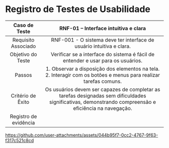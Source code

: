 # Registro de Testes de Usabilidade

| **Caso de Teste** 	| **RNF-01 – Interface intuitiva e clara** 	|
| :---:	| :---:	|
| Requisito Associado | RNF-001 - O sistema deve ter interface de usuário intuitiva e clara. |
| Objetivo do Teste 	| Verificar se a interface do sistema é fácil de entender e usar para os usuários. |
| Passos 	| 1. Observar a disposição dos elementos na tela.<br>2. Interagir com os botões e menus para realizar tarefas comuns. |
| Critério de Êxito | Os usuários devem ser capazes de completar as tarefas designadas sem dificuldades significativas, demonstrando compreensão e eficiência na navegação. |
|Registro de evidência |



https://github.com/user-attachments/assets/044b95f7-0cc2-4767-9f63-f317c521c8cd

